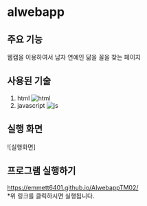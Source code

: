 # alwebapp
## 주요 기능
웹캠을 이용하여서 남자 연예인 닮을 꼴을 찾는 페이지
## 사용된 기술
  1. html
 ![html](https://img.shields.io/badge/HTML-239120?style=for-the-badge&logo=html5&logoColor=white)
  3. javascript
![js](https://img.shields.io/badge/JavaScript-F7DF1E?style=for-the-badge&logo=JavaScript&logoColor=white)

## 실행 화면 
![실행화면]


## 프로그램 실행하기 
https://emmett6401.github.io/AIwebappTM02/
<br> *위 링크를 클릭하시면 실행됩니다. 
